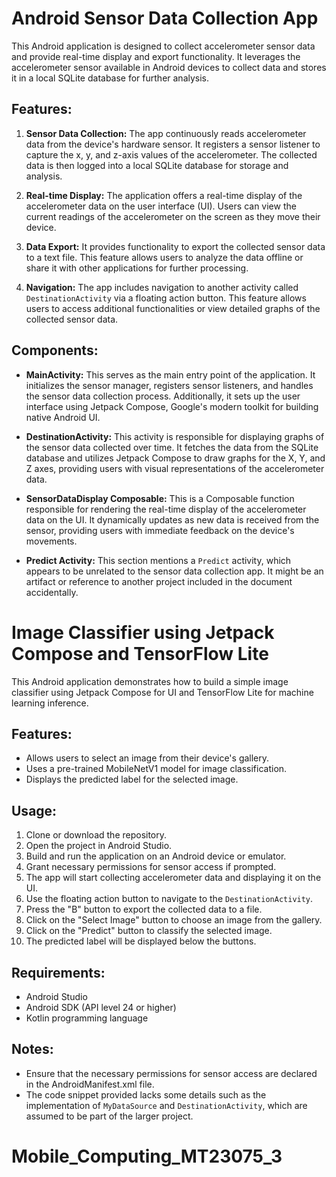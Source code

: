# Android Sensor Data Collection App

This Android application is designed to collect accelerometer sensor data and provide real-time display and export functionality. It leverages the accelerometer sensor available in Android devices to collect data and stores it in a local SQLite database for further analysis.

## Features:

1. **Sensor Data Collection:** The app continuously reads accelerometer data from the device's hardware sensor. It registers a sensor listener to capture the x, y, and z-axis values of the accelerometer. The collected data is then logged into a local SQLite database for storage and analysis.

2. **Real-time Display:** The application offers a real-time display of the accelerometer data on the user interface (UI). Users can view the current readings of the accelerometer on the screen as they move their device.

3. **Data Export:** It provides functionality to export the collected sensor data to a text file. This feature allows users to analyze the data offline or share it with other applications for further processing.

4. **Navigation:** The app includes navigation to another activity called `DestinationActivity` via a floating action button. This feature allows users to access additional functionalities or view detailed graphs of the collected sensor data.

## Components:

- **MainActivity:** This serves as the main entry point of the application. It initializes the sensor manager, registers sensor listeners, and handles the sensor data collection process. Additionally, it sets up the user interface using Jetpack Compose, Google's modern toolkit for building native Android UI.

- **DestinationActivity:** This activity is responsible for displaying graphs of the sensor data collected over time. It fetches the data from the SQLite database and utilizes Jetpack Compose to draw graphs for the X, Y, and Z axes, providing users with visual representations of the accelerometer data.

- **SensorDataDisplay Composable:** This is a Composable function responsible for rendering the real-time display of the accelerometer data on the UI. It dynamically updates as new data is received from the sensor, providing users with immediate feedback on the device's movements.

- **Predict Activity:** This section mentions a `Predict` activity, which appears to be unrelated to the sensor data collection app. It might be an artifact or reference to another project included in the document accidentally.

# Image Classifier using Jetpack Compose and TensorFlow Lite

This Android application demonstrates how to build a simple image classifier using Jetpack Compose for UI and TensorFlow Lite for machine learning inference.

## Features:
- Allows users to select an image from their device's gallery.
- Uses a pre-trained MobileNetV1 model for image classification.
- Displays the predicted label for the selected image.

## Usage:

1. Clone or download the repository.
2. Open the project in Android Studio.
3. Build and run the application on an Android device or emulator.
4. Grant necessary permissions for sensor access if prompted.
5. The app will start collecting accelerometer data and displaying it on the UI.
6. Use the floating action button to navigate to the `DestinationActivity`.
7. Press the "B" button to export the collected data to a file.
8. Click on the "Select Image" button to choose an image from the gallery.
9. Click on the "Predict" button to classify the selected image.
10. The predicted label will be displayed below the buttons.

## Requirements:

- Android Studio
- Android SDK (API level 24 or higher)
- Kotlin programming language

## Notes:

- Ensure that the necessary permissions for sensor access are declared in the AndroidManifest.xml file.
- The code snippet provided lacks some details such as the implementation of `MyDataSource` and `DestinationActivity`, which are assumed to be part of the larger project.

# Mobile_Computing_MT23075_3
